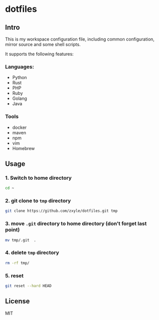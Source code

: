# dotfiles

## Intro
This is my workspace configuration file, including common configuration, mirror source and some shell scripts.

It supports the following features:

### Languages:
- Python
- Rust
- PHP
- Ruby
- Golang
- Java

### Tools
- docker
- maven
- npm
- vim
- Homebrew

## Usage

### 1. Switch to home directory
```bash
cd ~
```

### 2. git clone to `tmp` directory 
```bash
git clone https://github.com/zxyle/dotfiles.git tmp
```

### 3. move `.git` directory to home directory (don't forget last point)
```bash
mv tmp/.git  .
```

### 4. delete `tmp` directory
```bash
rm -rf tmp/
```

### 5. reset
```bash
git reset --hard HEAD
```

## License
MIT
